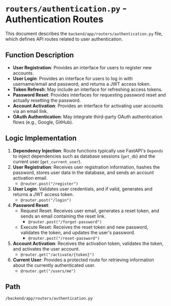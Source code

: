 # `routers/authentication.py` - Authentication Routes

This document describes the `backend/app/routers/authentication.py` file, which defines API routes related to user authentication.

## Function Description
*   **User Registration**: Provides an interface for users to register new accounts.
*   **User Login**: Provides an interface for users to log in with username/email and password, and returns a JWT access token.
*   **Token Refresh**: May include an interface for refreshing access tokens.
*   **Password Reset**: Provides interfaces for requesting password reset and actually resetting the password.
*   **Account Activation**: Provides an interface for activating user accounts via an email link.
*   **OAuth Authentication**: May integrate third-party OAuth authentication flows (e.g., Google, GitHub).

## Logic Implementation
1.  **Dependency Injection**: Route functions typically use FastAPI's `Depends` to inject dependencies such as database sessions (`get_db`) and the current user (`get_current_user`).
2.  **User Registration**: Receives user registration information, hashes the password, stores user data in the database, and sends an account activation email.
    *   `@router.post("/register")`
3.  **User Login**: Validates user credentials, and if valid, generates and returns a JWT access token.
    *   `@router.post("/login")`
4.  **Password Reset**:
    *   Request Reset: Receives user email, generates a reset token, and sends an email containing the reset link.
        *   `@router.post("/forgot-password")`
    *   Execute Reset: Receives the reset token and new password, validates the token, and updates the user's password.
        *   `@router.post("/reset-password")`
5.  **Account Activation**: Receives the activation token, validates the token, and activates the user account.
    *   `@router.get("/activate/{token}")`
6.  **Current User**: Provides a protected route for retrieving information about the currently authenticated user.
    *   `@router.get("/users/me")`

## Path
`/backend/app/routers/authentication.py`